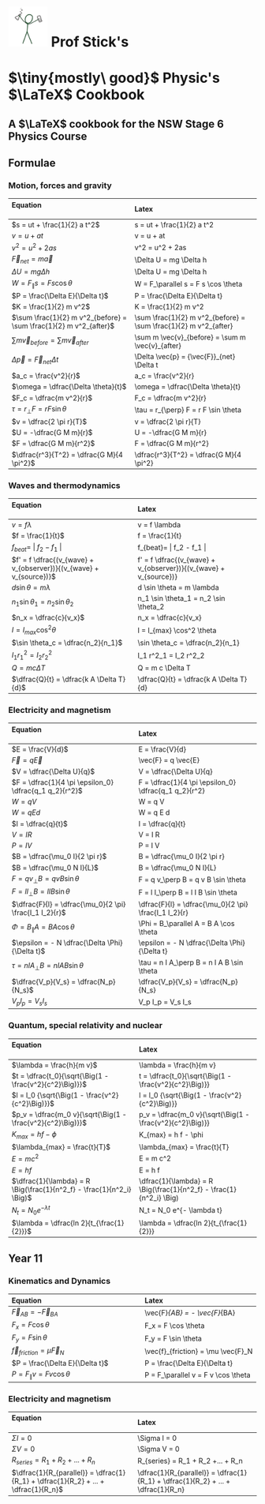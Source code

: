 # <img src="../media/prof_stick_logo.png" width="80"> Prof Stick's

# $\tiny{mostly\ good}$ Physic's $\LaTeX$ Cookbook

## A $\LaTeX$ cookbook for the NSW Stage 6 Physics Course

## Formulae

### Motion, forces and gravity

Equation &emsp; &emsp; &emsp; &emsp; &emsp; &emsp; &emsp; &emsp; &emsp; &emsp; &emsp; | Latex &emsp; &emsp; &emsp; &emsp; &emsp; &emsp; &emsp; &emsp; &emsp; &emsp; 
:-- | :-- 
$s = ut + \frac{1}{2} a t^2$ | s = ut + \frac{1}{2} a t^2 
$v = u + at$ | v = u + at 
$v^2 = u^2 + 2as$ | v^2 = u^2 + 2as
${\vec{F}}_{net} = m \vec{a}$ | \Delta U = mg \Delta h
$\Delta U = mg \Delta h$ | \Delta U = mg \Delta h
$W = F_\parallel s = F s \cos \theta$ | W = F_\parallel s = F s \cos \theta
$P = \frac{\Delta E}{\Delta t}$ | P = \frac{\Delta E}{\Delta t}
$K = \frac{1}{2} m v^2$ | K = \frac{1}{2} m v^2
$\sum \frac{1}{2} m v^2_{before} = \sum \frac{1}{2} m v^2_{after}$ | \sum \frac{1}{2} m v^2_{before} = \sum \frac{1}{2} m v^2_{after}
$\sum m \vec{v}_{before} = \sum m \vec{v}_{after}$ | \sum m \vec{v}\_{before} = \sum m \vec{v}\_{after}
$\Delta \vec{p} = {\vec{F}}_{net} \Delta t$ | \Delta \vec{p} = {\vec{F}}\_{net} \Delta t 
$a_c = \frac{v^2}{r}$ | a_c = \frac{v^2}{r}
$\omega = \dfrac{\Delta \theta}{t}$ | \omega = \dfrac{\Delta \theta}{t}
$F_c = \dfrac{m v^2}{r}$ | F_c = \dfrac{m v^2}{r}
$\tau = r_{\perp} F = r F \sin \theta$ | \tau = r_{\perp} F = r F \sin \theta
$v = \dfrac{2 \pi r}{T}$ | v = \dfrac{2 \pi r}{T}
$U = -\dfrac{G M m}{r}$ | U = -\dfrac{G M m}{r}
$F = \dfrac{G M m}{r^2}$ | F = \dfrac{G M m}{r^2}
$\dfrac{r^3}{T^2} = \dfrac{G M}{4 \pi^2}$ | \dfrac{r^3}{T^2} = \dfrac{G M}{4 \pi^2}

### Waves and thermodynamics

Equation &emsp; &emsp; &emsp; &emsp; &emsp; &emsp; &emsp; &emsp; &emsp; &emsp; &emsp; | Latex &emsp; &emsp; &emsp; &emsp; &emsp; &emsp; &emsp; &emsp; &emsp; &emsp; 
:-- | :-- 
$v = f \lambda$ | v = f \lambda
$f = \frac{1}{t}$ | f = \frac{1}{t}
$f_{beat}=$ &#124; $f_2 - f_1$ &#124; | f_{beat}= &#124; f_2 - f_1 &#124;
$f' = f \dfrac{(v_{wave} + v_{observer})}{(v_{wave} + v_{source})}$ | f' = f \dfrac{(v_{wave} + v_{observer})}{(v_{wave} + v_{source})}
$d \sin \theta = m \lambda$ | d \sin \theta = m \lambda
$n_1 \sin \theta_1 = n_2 \sin \theta_2$ | n_1 \sin \theta_1 = n_2 \sin \theta_2
$n_x = \dfrac{c}{v_x}$ | n_x = \dfrac{c}{v_x}
$I = I_{max} \cos^2 \theta$ | I = I_{max} \cos^2 \theta
$\sin \theta_c = \dfrac{n_2}{n_1}$ | \sin \theta_c = \dfrac{n_2}{n_1}
$I_1 r^2_1 = I_2 r^2_2$ | I_1 r^2_1 = I_2 r^2_2
$Q = m c \Delta T$ | Q = m c \Delta T
$\dfrac{Q}{t} = \dfrac{k A \Delta T}{d}$ | \dfrac{Q}{t} = \dfrac{k A \Delta T}{d}

### Electricity and magnetism

Equation &emsp; &emsp; &emsp; &emsp; &emsp; &emsp; &emsp; &emsp; &emsp; &emsp; &emsp; | Latex &emsp; &emsp; &emsp; &emsp; &emsp; &emsp; &emsp; &emsp; &emsp; &emsp; 
:-- | :--
$E = \frac{V}{d}$ | E = \frac{V}{d}
$\vec{F} = q \vec{E}$ | \vec{F} = q \vec{E}
$V = \dfrac{\Delta U}{q}$ | V = \dfrac{\Delta U}{q}
$F = \dfrac{1}{4 \pi \epsilon_0} \dfrac{q_1 q_2}{r^2}$ | F = \dfrac{1}{4 \pi \epsilon_0} \dfrac{q_1 q_2}{r^2}
$W = q V$ | W = q V
$W = q E d$ | W = q E d
$I = \dfrac{q}{t}$ | I = \dfrac{q}{t}
$V = I R$ | V = I R
$P = I V$ | P = I V
$B = \dfrac{\mu_0 I}{2 \pi r}$ | B = \dfrac{\mu_0 I}{2 \pi r}
$B = \dfrac{\mu_0 N I}{L}$ | B = \dfrac{\mu_0 N I}{L}
$F = q v_\perp B = q v B \sin \theta$ | F = q v_\perp B = q v B \sin \theta
$F = l I_\perp B = l I B \sin \theta$ | F = l I_\perp B = l I B \sin \theta
$\dfrac{F}{l} = \dfrac{\mu_0}{2 \pi} \frac{I_1 I_2}{r}$ | \dfrac{F}{l} = \dfrac{\mu_0}{2 \pi} \frac{I_1 I_2}{r}
$\Phi = B_\parallel A = B A \cos \theta$ | \Phi = B_\parallel A = B A \cos \theta
$\epsilon = - N \dfrac{\Delta \Phi}{\Delta t}$ | \epsilon = - N \dfrac{\Delta \Phi}{\Delta t}
$\tau = n I A_\perp B = n I A B \sin \theta$ | \tau = n I A_\perp B = n I A B \sin \theta
$\dfrac{V_p}{V_s} = \dfrac{N_p}{N_s}$ | \dfrac{V_p}{V_s} = \dfrac{N_p}{N_s}
$V_p I_p = V_s I_s$ | V_p I_p = V_s I_s

### Quantum, special relativity and nuclear

Equation &emsp; &emsp; &emsp; &emsp; &emsp; &emsp; &emsp; &emsp; &emsp; &emsp; &emsp; | Latex &emsp; &emsp; &emsp; &emsp; &emsp; &emsp; &emsp; &emsp; &emsp; &emsp; 
:-- | :--
$\lambda = \frac{h}{m v}$ | \lambda = \frac{h}{m v}
$t = \dfrac{t_0}{\sqrt{\Big(1 - \frac{v^2}{c^2}\Big)}}$ |t = \dfrac{t_0}{\sqrt{\Big(1 - \frac{v^2}{c^2}\Big)}}
$l = l_0 {\sqrt{\Big(1 - \frac{v^2}{c^2}\Big)}}$ | l = l_0 {\sqrt{\Big(1 - \frac{v^2}{c^2}\Big)}}
$p_v = \dfrac{m_0 v}{\sqrt{\Big(1 - \frac{v^2}{c^2}\Big)}}$ | p_v = \dfrac{m_0 v}{\sqrt{\Big(1 - \frac{v^2}{c^2}\Big)}}
$K_{max} = h f - \phi$ | K_{max} = h f - \phi
$\lambda_{max} = \frac{t}{T}$ | \lambda_{max} = \frac{t}{T}
$E = m c^2$ | E = m c^2
$E = h f$ | E = h f
$\dfrac{1}{\lambda} = R \Big(\frac{1}{n^2_f} - \frac{1}{n^2_i} \Big)$ | \dfrac{1}{\lambda} = R \Big(\frac{1}{n^2_f} - \frac{1}{n^2_i} \Big)
$N_t = N_0 e^{- \lambda t}$ | N_t = N_0 e^{- \lambda t}
$\lambda = \dfrac{ln 2}{t_{\frac{1}{2}}}$ | \lambda = \dfrac{ln 2}{t_{\frac{1}{2}}}

## Year 11

### Kinematics and Dynamics
Equation &emsp; &emsp; &emsp; &emsp; &emsp; &emsp; &emsp; &emsp; &emsp; &emsp; &emsp; | Latex &emsp; &emsp; &emsp; &emsp; &emsp; &emsp; &emsp; &emsp; &emsp; &emsp; 
:-- | :--
$\vec{F}_{AB} = - \vec{F}_{BA}$ | \vec{F}_{AB} = - \vec{F}_{BA}
$F_x = F \cos \theta$ | F_x = F \cos \theta
$F_y = F \sin \theta$ | F_y = F \sin \theta
$\vec{f}_{friction} = \mu \vec{F}_N$ | \vec{f}_{friction} = \mu \vec{F}_N
$P = \frac{\Delta E}{\Delta t}$ | P = \frac{\Delta E}{\Delta t}
$P = F_\parallel v = F v \cos \theta$ | P = F_\parallel v = F v \cos \theta

### Electricity and magnetism
Equation &emsp; &emsp; &emsp; &emsp; &emsp; &emsp; &emsp; &emsp; &emsp; &emsp; &emsp; | Latex &emsp; &emsp; &emsp; &emsp; &emsp; &emsp; &emsp; &emsp; &emsp; &emsp; 
:-- | :--
$\Sigma I = 0$ | \Sigma I = 0
$\Sigma V = 0$ | \Sigma V = 0
$R_{series} = R_1 + R_2 +... + R_n$ | R_{series} = R_1 + R_2 +... + R_n
$\dfrac{1}{R_{parallel}} = \dfrac{1}{R_1} + \dfrac{1}{R_2} + ... + \dfrac{1}{R_n}$ | \dfrac{1}{R_{parallel}} = \dfrac{1}{R_1} + \dfrac{1}{R_2} + ... + \dfrac{1}{R_n}